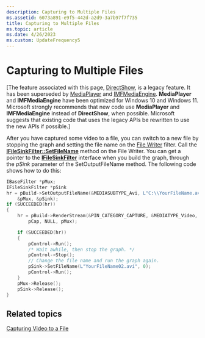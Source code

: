 ```yaml
---
description: Capturing to Multiple Files
ms.assetid: 6073a891-e9f5-442d-a2d9-3a7b97f7f735
title: Capturing to Multiple Files
ms.topic: article
ms.date: 4/26/2023
ms.custom: UpdateFrequency5
---
```


# Capturing to Multiple Files

\[The feature associated with this page, [DirectShow](/windows/win32/directshow/directshow), is a legacy feature. It has been superseded by [MediaPlayer](/uwp/api/Windows.Media.Playback.MediaPlayer) and [IMFMediaEngine](/windows/win32/api/mfmediaengine/nn-mfmediaengine-imfmediaengine). **MediaPlayer** and **IMFMediaEngine** have been optimized for Windows 10 and Windows 11. Microsoft strongly recommends that new code use **MediaPlayer** and **IMFMediaEngine** instead of **DirectShow**, when possible. Microsoft suggests that existing code that uses the legacy APIs be rewritten to use the new APIs if possible.\]

After you have captured some video to a file, you can switch to a new file by stopping the graph and setting the file name on the [File Writer](file-writer-filter.md) filter. Call the [**IFileSinkFilter::SetFileName**](/windows/desktop/api/Strmif/nf-strmif-ifilesinkfilter-setfilename) method on the File Writer. You can get a pointer to the [**IFileSinkFilter**](/windows/desktop/api/Strmif/nn-strmif-ifilesinkfilter) interface when you build the graph, through the *pSink* parameter of the SetOutputFileName method. The following code shows how to do this:


```C++
IBaseFilter *pMux;
IFileSinkFilter *pSink
hr = pBuild->SetOutputFileName(&MEDIASUBTYPE_Avi, L"C:\\YourFileName.avi", 
    &pMux, &pSink);
if (SUCCEEDED(hr))
{
    hr = pBuild->RenderStream(&PIN_CATEGORY_CAPTURE, &MEDIATYPE_Video, 
        pCap, NULL, pMux);

    if (SUCCEEDED(hr))
    {
        pControl->Run();
        /* Wait awhile, then stop the graph. */
        pControl->Stop();
        // Change the file name and run the graph again.
        pSink->SetFileName(L"YourFileName02.avi", 0);
        pControl->Run();
    }
    pMux->Release();
    pSink->Release();
}
```



## Related topics

<dl> <dt>

[Capturing Video to a File](capturing-video-to-a-file.md)
</dt> </dl>

 

 



